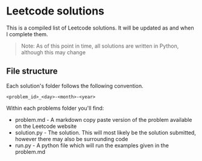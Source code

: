 # Leetcode solutions

This is a compiled list of Leetcode solutions. It will be updated as and when I complete them.

> Note: As of this point in time, all solutions are written in Python, although this may change

## File structure

Each solution's folder follows the following convention.

```
<problem_id>_<day>-<month>-<year>
```

Within each problems folder you'll find:
* problem.md - A markdown copy paste version of the problem available on the Leetcode website
* solution.py - The solution. This will most likely be the solution submitted, however there may also be surrounding code
* run.py - A python file which will run the examples given in the problem.md